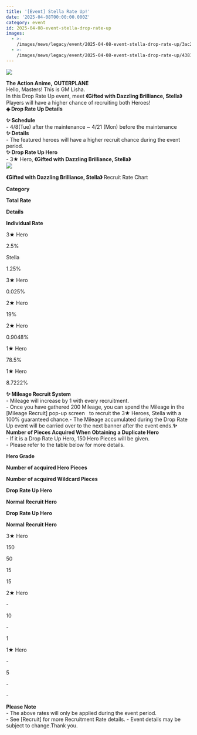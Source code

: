 ```yaml
---
title: '[Event] Stella Rate Up!'
date: '2025-04-08T00:00:00.000Z'
category: event
id: 2025-04-08-event-stella-drop-rate-up
images:
  - >-
    /images/news/legacy/event/2025-04-08-event-stella-drop-rate-up/3ac25fa176624380825758a9f99e1072.webp
  - >-
    /images/news/legacy/event/2025-04-08-event-stella-drop-rate-up/4381c126b20f4018acf8a83bd9c01c39.webp
---
```


![](/images/news/legacy/event/2025-04-08-event-stella-drop-rate-up/3ac25fa176624380825758a9f99e1072.webp)  

  
**The Action Anime,** **OUTERPLANE**  
Hello, Masters! This is GM Lisha.  
In this Drop Rate Up event, meet **《Gifted with Dazzling Brilliance, Stella》**  
Players will have a higher chance of recruiting both Heroes!  
**◈ Drop Rate Up Details**  

**✨ Schedule**  
\- 4/8(Tue) after the maintenance ~ 4/21 (Mon) before the maintenance  
**✨ Details**   
\- The featured heroes will have a higher recruit chance during the event period.  
**✨ Drop Rate Up Hero**   
\- 3★ Hero, **《Gifted with Dazzling Brilliance, Stella》**  
![](/images/news/legacy/event/2025-04-08-event-stella-drop-rate-up/4381c126b20f4018acf8a83bd9c01c39.webp)  

  
**《Gifted with Dazzling Brilliance, Stella》** Recruit Rate Chart 

**Category**

**Total Rate**

**Details**

**Individual Rate**

3★ Hero

2.5%

Stella

1.25%

3★ Hero

0.025%

2★ Hero

19%

2★ Hero

0.9048%

1★ Hero

78.5%

1★ Hero

8.7222%

  
**✨ Mileage Recruit System**   
\- Mileage will increase by 1 with every recruitment.  
\- Once you have gathered 200 Mileage, you can spend the Mileage in the \[Mileage Recruit\] pop-up screen   to recruit the 3★ Heroes, Stella with a 100% guaranteed chance.- The Mileage accumulated during the Drop Rate Up event will be carried over to the next banner after the event ends.**✨ Number of Pieces Acquired When Obtaining a Duplicate Hero**  
\- If it is a Drop Rate Up Hero, 150 Hero Pieces will be given.  
\- Please refer to the table below for more details.

**Hero Grade**

**Number of acquired Hero Pieces**

**Number of acquired Wildcard Pieces**

**Drop Rate Up Hero**

**Normal Recruit Hero**

**Drop Rate Up Hero**

**Normal Recruit Hero**

3★ Hero

150

50

15

15

2★ Hero

\-

10

\-

1

1★ Hero

\-

5

\-

\-

  
**Please Note**   
\- The above rates will only be applied during the event period.   
\- See \[Recruit\] for more Recruitment Rate details. - Event details may be subject to change.Thank you.
